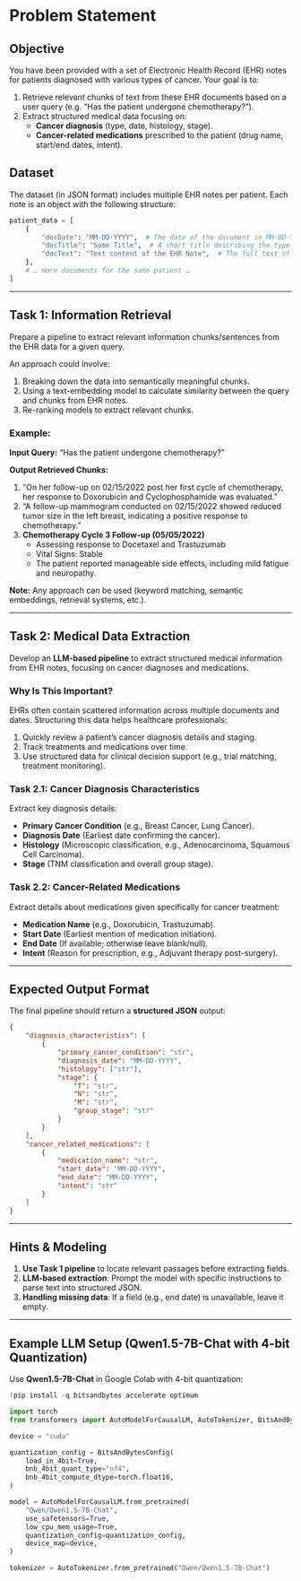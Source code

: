 # Problem Statement

## Objective
You have been provided with a set of Electronic Health Record (EHR) notes for patients diagnosed with various types of cancer. Your goal is to:

1. Retrieve relevant chunks of text from these EHR documents based on a user query (e.g. “Has the patient undergone chemotherapy?”).
2. Extract structured medical data focusing on:
   - **Cancer diagnosis** (type, date, histology, stage).
   - **Cancer-related medications** prescribed to the patient (drug name, start/end dates, intent).

## Dataset
The dataset (in JSON format) includes multiple EHR notes per patient. Each note is an object with the following structure:

```python
patient_data = [
    {
        "docDate": "MM-DD-YYYY",  # The date of the document in MM-DD-YYYY format.
        "docTitle": "Some Title",  # A short title describing the type of note (e.g., “Pathology Report,” “Progress Note,” “Chemotherapy Cycle #2”).
        "docText": "Text content of the EHR Note",  # The full text of the EHR note, typically 400–500 words, containing relevant clinical information.
    },
    # … more documents for the same patient …
]
```

---

## Task 1: Information Retrieval
Prepare a pipeline to extract relevant information chunks/sentences from the EHR data for a given query.

An approach could involve:
1. Breaking down the data into semantically meaningful chunks.
2. Using a text-embedding model to calculate similarity between the query and chunks from EHR notes.
3. Re-ranking models to extract relevant chunks.

### Example:
**Input Query:** “Has the patient undergone chemotherapy?”

**Output Retrieved Chunks:**
1. “On her follow-up on 02/15/2022 post her first cycle of chemotherapy, her response to Doxorubicin and Cyclophosphamide was evaluated.”
2. “A follow-up mammogram conducted on 02/15/2022 showed reduced tumor size in the left breast, indicating a positive response to chemotherapy.”
3. **Chemotherapy Cycle 3 Follow-up (05/05/2022)**
   - Assessing response to Docetaxel and Trastuzumab
   - Vital Signs: Stable
   - The patient reported manageable side effects, including mild fatigue and neuropathy.

**Note:** Any approach can be used (keyword matching, semantic embeddings, retrieval systems, etc.).

---

## Task 2: Medical Data Extraction
Develop an **LLM-based pipeline** to extract structured medical information from EHR notes, focusing on cancer diagnoses and medications.

### Why Is This Important?
EHRs often contain scattered information across multiple documents and dates. Structuring this data helps healthcare professionals:

1. Quickly review a patient’s cancer diagnosis details and staging.
2. Track treatments and medications over time.
3. Use structured data for clinical decision support (e.g., trial matching, treatment monitoring).

### Task 2.1: Cancer Diagnosis Characteristics
Extract key diagnosis details:

- **Primary Cancer Condition** (e.g., Breast Cancer, Lung Cancer).
- **Diagnosis Date** (Earliest date confirming the cancer).
- **Histology** (Microscopic classification, e.g., Adenocarcinoma, Squamous Cell Carcinoma).
- **Stage** (TNM classification and overall group stage).

### Task 2.2: Cancer-Related Medications
Extract details about medications given specifically for cancer treatment:

- **Medication Name** (e.g., Doxorubicin, Trastuzumab).
- **Start Date** (Earliest mention of medication initiation).
- **End Date** (If available; otherwise leave blank/null).
- **Intent** (Reason for prescription, e.g., Adjuvant therapy post-surgery).

---

## Expected Output Format
The final pipeline should return a **structured JSON** output:

```json
{
    "diagnosis_characteristics": [
        {
            "primary_cancer_condition": "str",
            "diagnosis_date": "MM-DD-YYYY",
            "histology": ["str"],
            "stage": {
                "T": "str",
                "N": "str",
                "M": "str",
                "group_stage": "str"
            }
        }
    ],
    "cancer_related_medications": [
        {
            "medication_name": "str",
            "start_date": "MM-DD-YYYY",
            "end_date": "MM-DD-YYYY",
            "intent": "str"
        }
    ]
}
```

---

## Hints & Modeling
1. **Use Task 1 pipeline** to locate relevant passages before extracting fields.
2. **LLM-based extraction**: Prompt the model with specific instructions to parse text into structured JSON.
3. **Handling missing data**: If a field (e.g., end date) is unavailable, leave it empty.

---

## Example LLM Setup (Qwen1.5-7B-Chat with 4-bit Quantization)
Use **Qwen1.5-7B-Chat** in Google Colab with 4-bit quantization:

```python
!pip install -q bitsandbytes accelerate optimum

import torch
from transformers import AutoModelForCausalLM, AutoTokenizer, BitsAndBytesConfig

device = "cuda"

quantization_config = BitsAndBytesConfig(
    load_in_4bit=True,
    bnb_4bit_quant_type="nf4",
    bnb_4bit_compute_dtype=torch.float16,
)

model = AutoModelForCausalLM.from_pretrained(
    "Qwen/Qwen1.5-7B-Chat",
    use_safetensors=True,
    low_cpu_mem_usage=True,
    quantization_config=quantization_config,
    device_map=device,
)

tokenizer = AutoTokenizer.from_pretrained("Qwen/Qwen1.5-7B-Chat")
```